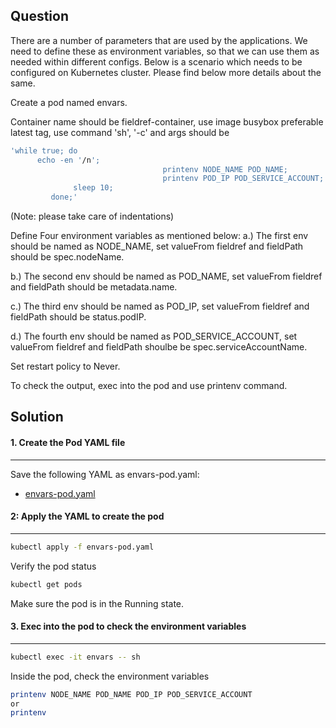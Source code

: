 ## Question 
There are a number of parameters that are used by the applications. We need to define these as environment variables, so that we can use them as needed within different configs. Below is a scenario which needs to be configured on Kubernetes cluster. Please find below more details about the same.

Create a pod named envars.

Container name should be fieldref-container, use image busybox preferable latest tag, use command 'sh', '-c' and args should be
```sh
'while true; do
      echo -en '/n';
                                  printenv NODE_NAME POD_NAME;
                                  printenv POD_IP POD_SERVICE_ACCOUNT;
              sleep 10;
         done;'
```
(Note: please take care of indentations)

Define Four environment variables as mentioned below:
a.) The first env should be named as NODE_NAME, set valueFrom fieldref and fieldPath should be spec.nodeName.

b.) The second env should be named as POD_NAME, set valueFrom fieldref and fieldPath should be metadata.name.

c.) The third env should be named as POD_IP, set valueFrom fieldref and fieldPath should be status.podIP.

d.) The fourth env should be named as POD_SERVICE_ACCOUNT, set valueFrom fieldref and fieldPath shoulbe be spec.serviceAccountName.

Set restart policy to Never.

To check the output, exec into the pod and use printenv command.

## Solution
#### 1. Create the Pod YAML file
---
Save the following YAML as envars-pod.yaml:

- [envars-pod.yaml](./pod.yaml)

#### 2: Apply the YAML to create the pod
---
```sh
kubectl apply -f envars-pod.yaml
```
Verify the pod status
```sh
kubectl get pods
```

Make sure the pod is in the Running state.

#### 3. Exec into the pod to check the environment variables
---
```sh
kubectl exec -it envars -- sh
```
Inside the pod, check the environment variables
```sh
printenv NODE_NAME POD_NAME POD_IP POD_SERVICE_ACCOUNT
or 
printenv
```
